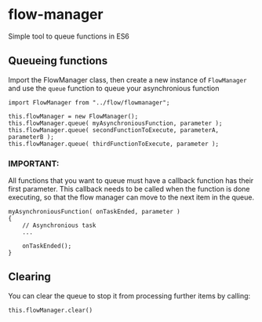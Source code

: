 # flow-manager
Simple tool to queue functions in ES6

## Queueing functions

Import the FlowManager class, then create a new instance of `FlowManager` and use the `queue` function to queue your asynchronious function

`import FlowManager from "../flow/flowmanager";`

```
this.flowManager = new FlowManager();
this.flowManager.queue( myAsynchroniousFunction, parameter );
this.flowManager.queue( secondFunctionToExecute, parameterA, parameterB );
this.flowManager.queue( thirdFunctionToExecute, parameter );
```


### IMPORTANT:
All functions that you want to queue must have a callback function has their first parameter. 
This callback needs to be called when the function is done executing, so that the flow manager can move to the next item in the queue.

```
myAsynchroniousFunction( onTaskEnded, parameter )
{
    // Asynchronious task
    ...
    
    onTaskEnded();
}
```


## Clearing

You can clear the queue to stop it from processing further items by calling:

`this.flowManager.clear()`
